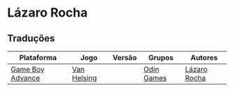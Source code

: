# Lázaro Rocha

## Traduções

| Plataforma | Jogo | Versão | Grupos | Autores |
| ----------- | ----------- | ----------- | ----------- | ----------- |
| [Game Boy Advance](../../traducoes/game-boy-advance/) | [Van Helsing](../../traducoes/game-boy-advance/van-helsing_lazaro-rocha/) |  | [Odin Games](../../grupos/odin-games/) | [Lázaro Rocha](../../autores/lazaro-rocha/) |